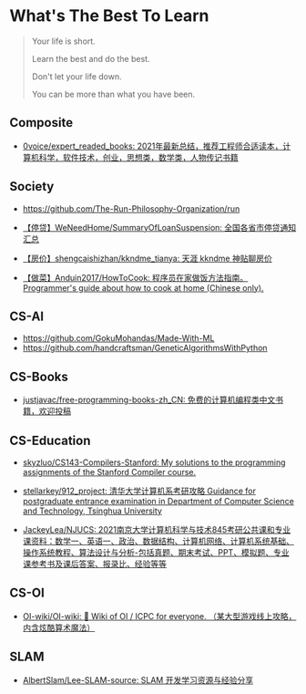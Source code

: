 # What's The Best To Learn

> Your life is short.
>
> Learn the best and do the best.
>
> Don't let your life down.
>
> You can be more than what you have been.

## Composite

- [0voice/expert_readed_books: 2021年最新总结，推荐工程师合适读本，计算机科学，软件技术，创业，思想类，数学类，人物传记书籍](https://github.com/0voice/expert_readed_books)

## Society

- https://github.com/The-Run-Philosophy-Organization/run

- [【停贷】WeNeedHome/SummaryOfLoanSuspension: 全国各省市停贷通知汇总](https://github.com/WeNeedHome/SummaryOfLoanSuspension)

- [【房价】shengcaishizhan/kkndme_tianya: 天涯 kkndme 神贴聊房价](https://github.com/shengcaishizhan/kkndme_tianya)

- [【做菜】Anduin2017/HowToCook: 程序员在家做饭方法指南。Programmer's guide about how to cook at home (Chinese only).](https://github.com/Anduin2017/HowToCook)

## CS-AI

- https://github.com/GokuMohandas/Made-With-ML
- https://github.com/handcraftsman/GeneticAlgorithmsWithPython

## CS-Books

- [justjavac/free-programming-books-zh_CN: 免费的计算机编程类中文书籍，欢迎投稿](https://github.com/justjavac/free-programming-books-zh_CN)

## CS-Education

- [skyzluo/CS143-Compilers-Stanford: My solutions to the programming assignments of the Stanford Compiler course.](https://github.com/skyzluo/CS143-Compilers-Stanford)

- [stellarkey/912_project: 清华大学计算机系考研攻略 Guidance for postgraduate entrance examination in Department of Computer Science and Technology, Tsinghua University](https://github.com/stellarkey/912_project)

- [JackeyLea/NJUCS: 2021南京大学计算机科学与技术845考研公共课和专业课资料：数学一、英语一、政治、数据结构、计算机网络、计算机系统基础、操作系统教程、算法设计与分析-包括真题、期末考试、PPT、模拟题、专业课参考书及课后答案、报录比、经验等等](https://github.com/JackeyLea/NJUCS)

## CS-OI

- [OI-wiki/OI-wiki: :star2: Wiki of OI / ICPC for everyone. （某大型游戏线上攻略，内含炫酷算术魔法）](https://github.com/OI-wiki/OI-wiki)

## SLAM

- [AlbertSlam/Lee-SLAM-source: SLAM 开发学习资源与经验分享](https://github.com/AlbertSlam/Lee-SLAM-source#%E5%85%A5%E9%97%A8)
